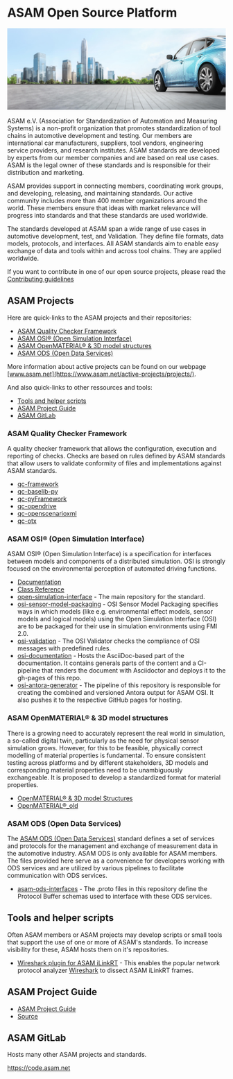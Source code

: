 # ASAM Open Source Platform
[![tp header](/doc/img/Asam_Background_1.jpg)](http://www.asam.net/)

ASAM e.V. (Association for Standardization of Automation and Measuring Systems) is a non-profit organization that promotes standardization of tool chains in automotive development and testing. Our members are international car manufacturers, suppliers, tool vendors, engineering service providers, and research institutes. ASAM standards are developed by experts from our member companies and are based on real use cases. ASAM is the legal owner of these standards and is responsible for their distribution and marketing.

ASAM provides support in connecting members, coordinating work groups, and developing, releasing, and maintaining standards. Our active community includes more than 400 member organizations around the world. These members ensure that ideas with market relevance will progress into standards and that these standards are used worldwide. 

The standards developed at ASAM span a wide range of use cases in automotive development, test, and Validation. They define file formats, data models, protocols, and interfaces. All ASAM standards aim to enable easy exchange of data and tools within and across tool chains. They are applied worldwide.

If you want to contribute in one of our open source projects, please read the [Contributing guidelines](https://github.com/asam-ev/.github/blob/main/profile/CONTRIBUTING.md) 

## ASAM Projects

Here are quick-links to the ASAM projects and their repositories:
- [ASAM Quality Checker Framework](#asam-quality-checker-framework)
- [ASAM OSI® (Open Simulation Interface)](#asam-osi-open-simulation-interface)
- [ASAM OpenMATERIAL® & 3D model structures](#asam-openmaterial-3d-model-structures)
- [ASAM ODS (Open Data Services)](#asam-ods-open-data-services)

More information about active projects can be found on our webpage [www.asam.net](https://www.asam.net/active-projects/projects/).

And also quick-links to other ressources and tools:
- [Tools and helper scripts](#tools-and-helper-scripts)
- [ASAM Project Guide](#asam-project-guide)
- [ASAM GitLab](#asam-gitLab)

### ASAM Quality Checker Framework

A quality checker framework that allows the configuration, execution and reporting of checks. Checks are based on rules defined by ASAM standards that allow users to validate conformity of files and implementations against ASAM standards.

- [qc-framework](https://github.com/asam-ev/qc-framework)
- [qc-baselib-py](https://github.com/asam-ev/qc-baselib-py)
- [qc-pyFramework](https://github.com/asam-ev/qc-pyFramework)
- [qc-opendrive](https://github.com/asam-ev/qc-opendrive)
- [qc-openscenarioxml](https://github.com/asam-ev/qc-openscenarioxml)
- [qc-otx](https://github.com/asam-ev/qc-otx)

### ASAM OSI® (Open Simulation Interface)
ASAM OSI® (Open Simulation Interface) is a specification for interfaces between models and components of a distributed simulation. OSI is strongly focused on the environmental perception of automated driving functions.

- [Documentation](https://opensimulationinterface.github.io/osi-antora-generator/asamosi/latest/specification/index.html)
- [Class Reference](https://opensimulationinterface.github.io/osi-antora-generator/asamosi/latest/gen/annotated.html)
- [open-simulation-interface](https://github.com/OpenSimulationInterface/open-simulation-interface) - The main repository for the standard.
- [osi-sensor-model-packaging](https://github.com/OpenSimulationInterface/osi-sensor-model-packaging) - OSI Sensor Model Packaging specifies ways in which models (like e.g. environmental effect models, sensor models and logical models) using the Open Simulation Interface (OSI) are to be packaged for their use in simulation environments using FMI 2.0.
- [osi-validation](https://github.com/OpenSimulationInterface/osi-validation) - The OSI Validator checks the compliance of OSI messages with predefined rules.
- [osi-documentation](https://github.com/OpenSimulationInterface/osi-documentation) - Hosts the AsciiDoc-based part of the documentation. It contains generals parts of the content and a CI-pipeline that renders the document with Asciidoctor and deploys it to the gh-pages of this repo.
- [osi-antora-generator](https://github.com/OpenSimulationInterface/osi-antora-generator) - The pipeline of this repository is responsible for creating the combined and versioned Antora output for ASAM OSI. It also pushes it to the respective GitHub pages for hosting.

### ASAM OpenMATERIAL® & 3D model structures

There is a growing need to accurately represent the real world in simulation, a so-called digital twin, particularly as the need for physical sensor simulation grows. However, for this to be feasible, physically correct modelling of material properties is fundamental. To ensure consistent testing across platforms and by different stakeholders, 3D models and corresponding material properties need to be unambiguously exchangeable. It is proposed to develop a standardized format for material properties.   

- [OpenMATERIAL® & 3D model Structures](https://github.com/asam-ev/OpenMATERIAL)
- [OpenMATERIAL®_old](https://github.com/asam-ev/OpenMATERIAL_old)

### ASAM ODS (Open Data Services)

The [ASAM ODS (Open Data Services)](https://www.asam.net/standards/detail/ods/wiki/) standard defines a set of services and protocols for the management and exchange of measurement data in the automotive industry. ASAM ODS is only available for ASAM members. The files provided here serve as a convenience for developers working with ODS services and are utilized by various pipelines to facilitate communication with ODS services.

- [asam-ods-interfaces](https://github.com/asam-ev/ASAM-ODS-Interfaces) - The .proto files in this repository define the Protocol Buffer schemas used to interface with these ODS services.

## Tools and helper scripts

Often ASAM members or ASAM projects may develop scripts or small tools that support the use of one or more of ASAM's standards. To increase visibility for these, ASAM hosts them on it's repositories.

- [Wireshark plugin for ASAM iLinkRT](https://github.com/asam-ev/Wireshark-iLinkRT) - This enables the popular network protocol analyzer [Wireshark](https://www.wireshark.org/) to dissect ASAM iLinkRT frames. 

## ASAM Project Guide
- [ASAM Project Guide](https://asam-ev.github.io/asam-project-guide/asamprojectguide/latest/index.html)
- [Source](https://github.com/asam-ev/asam-project-guide-content)

## ASAM GitLab
Hosts many other ASAM projects and standards.

https://code.asam.net
